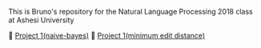 This is Bruno's repository for the Natural Language Processing 2018 class at Ashesi University

👊 [Project 1(naive-bayes)](https://github.com/theBashShell/nlp-2018/tree/master/Project%20One)
👊 [Project 1(minimum edit distance)](https://github.com/theBashShell/nlp-2018/tree/master/project%202)
